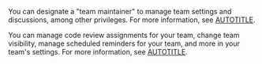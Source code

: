 You can designate a "team maintainer" to manage team settings and discussions, among other privileges. For more information, see [AUTOTITLE](/organizations/organizing-members-into-teams/assigning-the-team-maintainer-role-to-a-team-member).

You can manage code review assignments for your team, change team visibility, manage scheduled reminders for your team, and more in your team's settings. For more information, see [AUTOTITLE](/organizations/organizing-members-into-teams).

